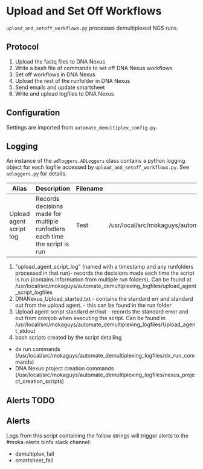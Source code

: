 
# Upload and Set Off Workflows

`upload_and_setoff_workflows.py` processes demultiplexed NGS runs.

## Protocol

1. Upload the fastq files to DNA Nexus
1. Write a bash file of commands to set off DNA Nexus workflows
1. Set off workflows in DNA Nexus
1. Upload the rest of the runfolder in DNA Nexus
1. Send emails and update smartsheet
1. Write and upload logfiles to DNA Nexus

## Configuration

Settings are imported from `automate_demultiplex_config.py`.

## Logging

An instance of the `adloggers.ADLoggers` class contains a python logging object for each logfile accessed by `upload_and_setoff_workflows.py`. See `adloggers.py` for details.

| Alias | Description | Filename | Location
|---|---|---|---
|Upload agent script log|Records decisions made for multiple runfodlers each time the script is run|Test|/usr/local/src/mokaguys/automate_demultiplexing_logfiles/upload_agent_script_logfiles

1. "upload_agent_script_log" (named with a timestamp and any runfolders processed in that run)- records the decisions made each time the script is run (contains information from multiple run folders). Can be found at /usr/local/src/mokaguys/automate_demultiplexing_logfiles/upload_agent_script_logfiles
2. DNANexus_Upload_started.txt - contains the standard err and standard out from the upload agent. - this can be found in the run folder
3. Upload agent script standard err/out - records the standard error and out from cronjob when executing the script. Can be found in /usr/local/src/mokaguys/automate_demultiplexing_logfiles/Upload_agent_stdout
4. bash scripts created by the script detailing
* dx run commands (/usr/local/src/mokaguys/automate_demultiplexing_logfiles/dx_run_commands)
* DNA Nexus project creation commands (/usr/local/src/mokaguys/automate_demultiplexing_logfiles/nexus_project_creation_scripts)

## Alerts TODO
## Alerts

Logs from this script containing the follow strings will trigger alerts to the #moka-alerts binfx slack channel:

* demultiplex_fail
* smartsheet_fail

